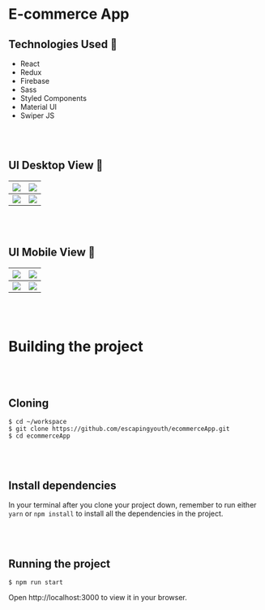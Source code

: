 # E-commerce App

## Technologies Used 💫

- React
- Redux
- Firebase
- Sass
- Styled Components
- Material UI
- Swiper JS

<br>
<br>

## UI Desktop View 🌠

| <img src="https://user-images.githubusercontent.com/79151294/236272619-d8396d07-3b94-4b93-84c0-a8a44d19f04c.png" > | <img src="https://user-images.githubusercontent.com/79151294/236270637-7801ef4b-7a18-4e02-a170-77819017f4f4.png"> |
| ------------------------------------------------------------------------------------------------------------------ | ----------------------------------------------------------------------------------------------------------------- |
| <img src="https://user-images.githubusercontent.com/79151294/236270370-57f5c734-e840-4bdd-a3db-fdba67c11ba8.png">  | <img src="https://user-images.githubusercontent.com/79151294/236270926-db715734-6891-4721-87c2-6cf827a3bba9.png"> |

<br>
<br>

## UI Mobile View 🌠

| <img src="https://user-images.githubusercontent.com/79151294/236272287-f642e8a5-1885-4444-981c-1208dded510d.png" > | <img src="https://user-images.githubusercontent.com/79151294/236271442-bf3c664e-549b-4356-a1f3-9508f0449cd3.png" > |
| ------------------------------------------------------------------------------------------------------------------ | ------------------------------------------------------------------------------------------------------------------ |
| <img src="https://user-images.githubusercontent.com/79151294/236271089-1dc26eda-bf60-46b5-acb2-13ffd88ee6e3.png">  | <img src="https://user-images.githubusercontent.com/79151294/236271633-49cc1af7-2985-428b-bded-1457f1b70ed6.png" > |

<br>
<br>

# Building the project

<br>
<br>

## Cloning

```shell
$ cd ~/workspace
$ git clone https://github.com/escapingyouth/ecommerceApp.git
$ cd ecommerceApp
```

<br>
<br>

## Install dependencies

In your terminal after you clone your project down, remember to run either `yarn` or `npm install` to install all the dependencies in the project.

<br>
<br>

## Running the project

```shell
$ npm run start
```

Open http://localhost:3000 to view it in your browser.
